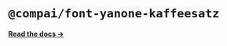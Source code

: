 # `@compai/font-yanone-kaffeesatz`

[**Read the docs &rarr;**](https://components.ai/docs/typefaces/yanone-kaffeesatz)
